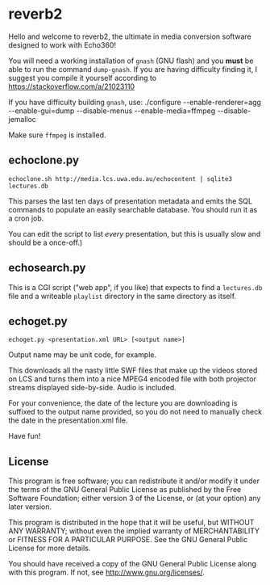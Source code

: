 reverb2
=======

Hello and welcome to reverb2, the ultimate in media conversion software
designed to work with Echo360!

You will need a working installation of `gnash` (GNU flash) and you
**must** be able to run the command `dump-gnash`. If you are having
difficulty finding it, I suggest you compile it yourself according to
https://stackoverflow.com/a/21023110

If you have difficulty building `gnash`, use:
./configure --enable-renderer=agg --enable-gui=dump --disable-menus --enable-media=ffmpeg --disable-jemalloc

Make sure `ffmpeg` is installed.

echoclone.py
------------

	echoclone.sh http://media.lcs.uwa.edu.au/echocontent | sqlite3 lectures.db

This parses the last ten days of presentation metadata and emits the SQL
commands to populate an easily searchable database. You should run it as
a cron job.

You can edit the script to list *every* presentation, but this is
usually slow and should be a once-off.)

echosearch.py
-------------

This is a CGI script ("web app", if you like) that expects to find a
`lectures.db` file and a writeable `playlist` directory in the same
directory as itself.

echoget.py
----------

	echoget.py <presentation.xml URL> [<output name>]

Output name may be unit code, for example.

This downloads all the nasty little SWF files that make up the videos
stored on LCS and turns them into a nice MPEG4 encoded file with both
projector streams displayed side-by-side. Audio is included.

For your convenience, the date of the lecture you are downloading is
suffixed to the output name provided, so you do not need to manually
check the date in the presentation.xml file.

Have fun!

License
-------

This program is free software; you can redistribute it and/or modify
it under the terms of the GNU General Public License as published by
the Free Software Foundation; either version 3 of the License, or
(at your option) any later version.

This program is distributed in the hope that it will be useful,
but WITHOUT ANY WARRANTY; without even the implied warranty of
MERCHANTABILITY or FITNESS FOR A PARTICULAR PURPOSE.  See the
GNU General Public License for more details.

You should have received a copy of the GNU General Public License
along with this program.  If not, see <http://www.gnu.org/licenses/>.
